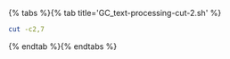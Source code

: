 {% tabs %}{% tab title='GC_text-processing-cut-2.sh' %}

```sh
cut -c2,7
```

{% endtab %}{% endtabs %}

